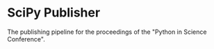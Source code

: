 SciPy Publisher
===============

The publishing pipeline for the proceedings of the "Python in Science
Conference".
